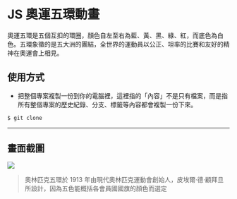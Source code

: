 # JS 奧運五環動畫

奧運五環是五個互扣的環圈，顏色自左至右為藍、黃、黑、綠、紅，而底色為白色。五環象徵的是五大洲的團結，全世界的運動員以公正、坦率的比賽和友好的精神在奧運會上相見。

## 使用方式
- 把整個專案複製一份到你的電腦裡，這裡指的「內容」不是只有檔案，而是指所有整個專案的歷史紀錄、分支、標籤等內容都會複製一份下來。
```sh
$ git clone
```

----

## 畫面截圖
![](https://i.imgur.com/9yPJLJh.gif)
> 奧林匹克五環於 1913 年由現代奧林匹克運動會創始人，皮埃爾·德·顧拜旦所設計，因為五色能概括各會員國國旗的顏色而選定